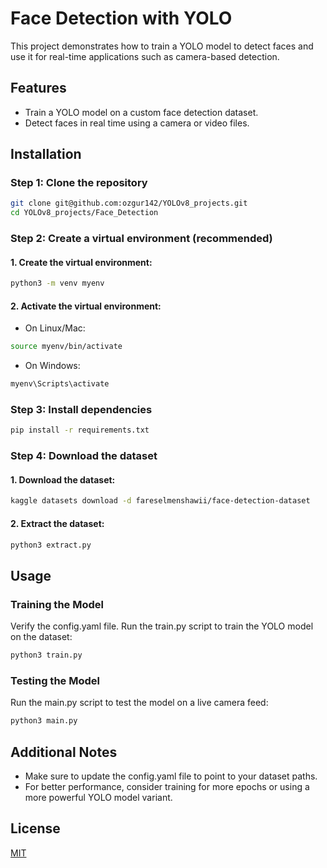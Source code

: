
# Face Detection with YOLO

This project demonstrates how to train a YOLO model to detect faces and use it for real-time applications such as camera-based detection.

## Features
- Train a YOLO model on a custom face detection dataset.
- Detect faces in real time using a camera or video files.

## Installation
### **Step 1: Clone the repository**
```bash
git clone git@github.com:ozgur142/YOLOv8_projects.git
cd YOLOv8_projects/Face_Detection
```
### **Step 2: Create a virtual environment (recommended)**
#### 1. Create the virtual environment:
```bash
python3 -m venv myenv
```

#### 2. Activate the virtual environment:
- On Linux/Mac:
```bash
source myenv/bin/activate
```

- On Windows:
```bash
myenv\Scripts\activate
```

### **Step 3: Install dependencies**
```bash
pip install -r requirements.txt
```

### **Step 4: Download the dataset**
#### 1. Download the dataset:
```bash
kaggle datasets download -d fareselmenshawii/face-detection-dataset
```
#### 2. Extract the dataset:
```bash
python3 extract.py
```

## Usage
### Training the Model
Verify the config.yaml file.
Run the train.py script to train the YOLO model on the dataset:
```bash
python3 train.py
```

### Testing the Model
Run the main.py script to test the model on a live camera feed:
```bash
python3 main.py
```

## Additional Notes
- Make sure to update the config.yaml file to point to your dataset paths.
- For better performance, consider training for more epochs or using a more powerful YOLO model variant.

## License

[MIT](https://choosealicense.com/licenses/mit/)
